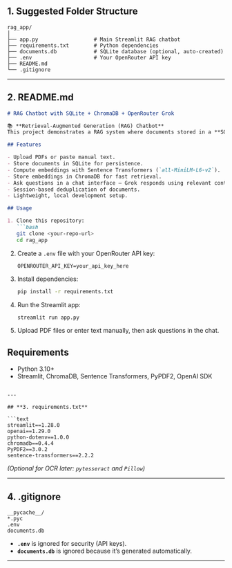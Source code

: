 
## **1. Suggested Folder Structure**

```
rag_app/
│
├── app.py                  # Main Streamlit RAG chatbot
├── requirements.txt        # Python dependencies
├── documents.db            # SQLite database (optional, auto-created)
├── .env                    # Your OpenRouter API key
├── README.md
└── .gitignore
```

---

## **2. README.md**

````markdown
# RAG Chatbot with SQLite + ChromaDB + OpenRouter Grok

📚 **Retrieval-Augmented Generation (RAG) Chatbot**  
This project demonstrates a RAG system where documents stored in a **SQLite database** are embedded using **Sentence Transformers**, stored in **ChromaDB** for fast similarity search, and queried using **OpenRouter Grok LLM** via a **Streamlit web interface**.

## Features

- Upload PDFs or paste manual text.
- Store documents in SQLite for persistence.
- Compute embeddings with Sentence Transformers (`all-MiniLM-L6-v2`).
- Store embeddings in ChromaDB for fast retrieval.
- Ask questions in a chat interface — Grok responds using relevant context.
- Session-based deduplication of documents.
- Lightweight, local development setup.

## Usage

1. Clone this repository:
   ```bash
   git clone <your-repo-url>
   cd rag_app
````

2. Create a `.env` file with your OpenRouter API key:

   ```
   OPENROUTER_API_KEY=your_api_key_here
   ```

3. Install dependencies:

   ```bash
   pip install -r requirements.txt
   ```

4. Run the Streamlit app:

   ```bash
   streamlit run app.py
   ```

5. Upload PDF files or enter text manually, then ask questions in the chat.

## Requirements

* Python 3.10+
* Streamlit, ChromaDB, Sentence Transformers, PyPDF2, OpenAI SDK

````

---

## **3. requirements.txt**

```text
streamlit==1.28.0
openai==1.29.0
python-dotenv==1.0.0
chromadb==0.4.4
PyPDF2==3.0.2
sentence-transformers==2.2.2
````

*(Optional for OCR later: `pytesseract` and `Pillow`)*

---

## **4. .gitignore**

```
__pycache__/
*.pyc
.env
documents.db
```

* **`.env`** is ignored for security (API keys).
* **`documents.db`** is ignored because it’s generated automatically.

---
